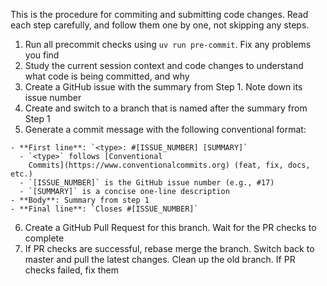 This is the procedure for commiting and submitting code changes. Read each step
carefully, and follow them one by one, not skipping any steps.

  1. Run all precommit checks using `uv run pre-commit`. Fix any problems you find
  2. Study the current session context and code changes to understand what code
     is being committed, and why
  3. Create a GitHub issue with the summary from Step 1. Note down its issue
     number
  4. Create and switch to a branch that is named after the summary from Step 1
  5. Generate a commit message with the following conventional format:

    - **First line**: `<type>: #[ISSUE_NUMBER] [SUMMARY]`
      - `<type>` follows [Conventional
        Commits](https://www.conventionalcommits.org) (feat, fix, docs, etc.)
      - `[ISSUE_NUMBER]` is the GitHub issue number (e.g., #17)
      - `[SUMMARY]` is a concise one-line description
    - **Body**: Summary from step 1
    - **Final line**: `Closes #[ISSUE_NUMBER]`

  6. Create a GitHub Pull Request for this branch. Wait for the PR checks to
     complete
  7. If PR checks are successful, rebase merge the branch. Switch back to
     master and pull the latest changes. Clean up the old branch. If PR checks
     failed, fix them

